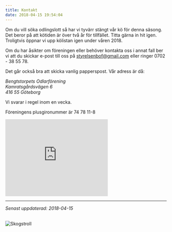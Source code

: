 ```yaml
---
title: Kontakt
date: 2018-04-15 19:54:04
---
```

<div class="row">
<div class="col-xs-12 col-md-7">
<p class="lead">Om du vill söka odlingslott så har vi tyvärr stängt vår kö för denna säsong. Det beror på att kötiden är över två år för tillfället. Titta gärna in hit igen. Troligtvis öppnar vi upp kölistan igen under våren 2018.</p>

<p>Om du har åsikter om föreningen eller behöver kontakta oss i annat fall ber vi att du skickar e-post till oss på <a href="mailto:styrelsenbof@gmail.com" title="Skicka e-post">styrelsenbof@gmail.com</a> eller ringer 0702 - 38 55 78.</p>

<p>Det går också bra att skicka vanlig papperspost. Vår adress är då:</p>

<p><i>Bengtstorpets Odlarförening</strong><br>
Kamratsgårdsvägen 6<br>
416 55 Göteborg</i></p>

<p>Vi svarar i regel inom en vecka.</p>

<p>Föreningens plusgironummer är 74 78 11-8</p>

<iframe src="https://www.google.com/maps/embed?pb=!1m18!1m12!1m3!1d2132.274528895971!2d12.029589116006822!3d57.69480558111705!2m3!1f0!2f0!3f0!3m2!1i1024!2i768!4f13.1!3m3!1m2!1s0x0%3A0x0!2zNTfCsDQxJzQxLjMiTiAxMsKwMDEnNTQuNCJF!5e0!3m2!1ssv!2sse!4v1501681942519" width="320" height="240" frameborder="0" style="border:0" allowfullscreen></iframe>

<hr class="thin">

<i>Senast uppdaterad: 2018-04-15</i>
<br>
<br>
</div>
<div class="col-xs-12 col-md-5">
  <img src="/assets/images/skogstroll_delsjon.jpg" class="img-responsive img-rounded" alt="Skogstroll">
</div>
</div>
